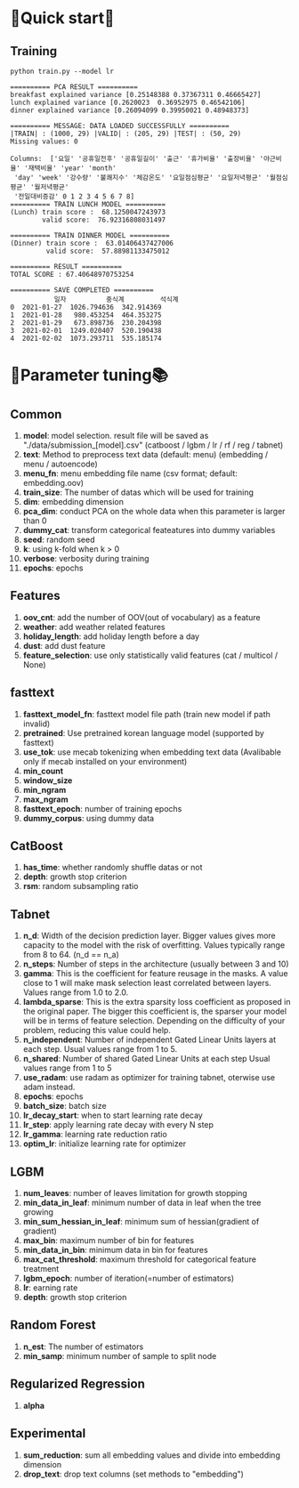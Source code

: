 # 🎊Quick start🎉
## Training
```buildoutcfg
python train.py --model lr
```

```buildoutcfg
========== PCA RESULT ==========
breakfast explained variance [0.25148388 0.37367311 0.46665427]
lunch explained variance [0.2620023  0.36952975 0.46542106]
dinner explained variance [0.26094099 0.39950021 0.48948373]

========== MESSAGE: DATA LOADED SUCCESSFULLY ==========
|TRAIN| : (1000, 29) |VALID| : (205, 29) |TEST| : (50, 29)
Missing values: 0

Columns:  ['요일' '공휴일전후' '공휴일길이' '출근' '휴가비율' '출장비율' '야근비율' '재택비율' 'year' 'month'
 'day' 'week' '강수량' '불쾌지수' '체감온도' '요일점심평균' '요일저녁평균' '월점심평균' '월저녁평균'
 '전일대비증감' 0 1 2 3 4 5 6 7 8]
========== TRAIN LUNCH MODEL ==========
(Lunch) train score :  68.1250047243973
        valid score:  76.92316808031497

========== TRAIN DINNER MODEL ==========
(Dinner) train score :  63.01406437427006
         valid score:  57.88981133475012

========== RESULT ==========
TOTAL SCORE : 67.40648970753254

========== SAVE COMPLETED ==========
           일자          중식계         석식계
0  2021-01-27  1026.794636  342.914369
1  2021-01-28   980.453254  464.353275
2  2021-01-29   673.898736  230.204398
3  2021-02-01  1249.020407  520.190438
4  2021-02-02  1073.293711  535.185174

```

# 📐Parameter tuning📚
## Common
1. **model**: model selection. result file will be saved as "./data/submission_[model].csv"
              (catboost / lgbm / lr / rf / reg / tabnet)
2. **text**: Method to preprocess text data (default: menu) 
             (embedding / menu / autoencode)
3. **menu_fn**: menu embedding file name (csv format; default: embedding.oov)
4. **train_size**: The number of datas which will be used for training
5. **dim**: embedding dimension
6. **pca_dim**: conduct PCA on the whole data when this parameter is larger than 0
7. **dummy_cat**: transform categorical feateatures into dummy variables   
8. **seed**: random seed
9. **k**: using k-fold when k > 0
10. **verbose**: verbosity during training
11. **epochs**: epochs

## Features
1. **oov_cnt**: add the number of OOV(out of vocabulary) as a feature
2. **weather**: add weather related features
3. **holiday_length**: add holiday length before a day   
4. **dust**: add dust feature  
5. **feature_selection**: use only statistically valid features (cat / multicol / None)


## fasttext
1. **fasttext_model_fn**: fasttext model file path (train new model if path invalid)
2. **pretrained**: Use pretrained korean language model (supported by fasttext)
3. **use_tok**: use mecab tokenizing when embedding text data (Avalibable only if mecab installed on your environment)
4. **min_count**
5. **window_size**
6. **min_ngram**
7. **max_ngram**
8. **fasttext_epoch**: number of training epochs
9. **dummy_corpus**: using dummy data

## CatBoost
1. **has_time**: whether randomly shuffle datas or not
2. **depth**: growth stop criterion
3. **rsm**: random subsampling ratio

## Tabnet
1. **n_d**: Width of the decision prediction layer. Bigger values gives more capacity to the model with the risk of overfitting. Values typically range from 8 to 64. (n_d == n_a)
2. **n_steps**: Number of steps in the architecture (usually between 3 and 10)
3. **gamma**: This is the coefficient for feature reusage in the masks. A value close to 1 will make mask selection least correlated between layers. Values range from 1.0 to 2.0.
4. **lambda_sparse**: This is the extra sparsity loss coefficient as proposed in the original paper. The bigger this coefficient is, the sparser your model will be in terms of feature selection. Depending on the difficulty of your problem, reducing this value could help.
5. **n_independent**: Number of independent Gated Linear Units layers at each step. Usual values range from 1 to 5.
6. **n_shared**: Number of shared Gated Linear Units at each step Usual values range from 1 to 5
7. **use_radam**: use radam as optimizer for training tabnet, oterwise use adam instead.
8. **epochs**: epochs
9. **batch_size**: batch size
10. **lr_decay_start**: when to start learning rate decay
11. **lr_step**: apply learning rate decay with every N step
12. **lr_gamma**: learning rate reduction ratio
13. **optim_lr**: initialize learning rate for optimizer

## LGBM
1. **num_leaves**: number of leaves limitation for growth stopping
2. **min_data_in_leaf**: minimum number of data in leaf when the tree growing
3. **min_sum_hessian_in_leaf**: minimum sum of hessian(gradient of gradient)
4. **max_bin**: maximum number of bin for features
5. **min_data_in_bin**: minimum data in bin for features
6. **max_cat_threshold**: maximum threshold for categorical feature treatment
7. **lgbm_epoch**: number of iteration(=number of estimators)
8. **lr**: earning rate
9. **depth**: growth stop criterion

## Random Forest
1. **n_est**: The number of estimators
2. **min_samp**: minimum number of sample to split node

## Regularized Regression
1. **alpha**

## Experimental
1. **sum_reduction**: sum all embedding values and divide into embedding dimension
2. **drop_text**: drop text columns (set methods to "embedding")